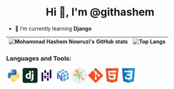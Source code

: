 <h1 align="center">Hi 👋, I'm @githashem</h1>

[comment]: <> (<h3 align="center">subtitle</h3>)

- 🌱 I’m currently learning **Django**

[comment]: <> (- 🔭 I’m currently working on [project name]&#40;project link&#41;)

[comment]: <> (- 👯 I’m looking to collaborate on [project name]&#40;project link&#41;)

[comment]: <> (- 🤝 I’m looking for help with [project name]&#40;project link&#41;)

| ![Mohammad Hashem Nowruzi's GitHub stats](https://github-readme-stats.vercel.app/api?username=githashem&show_icons=true&hide_border=True&count_private=true) | ![Top Langs](https://github-readme-stats.vercel.app/api/top-langs/?username=githashem&langs_count=3&hide_border=True) |
| ------------- | ------------- |

### Languages and Tools:
<div>
    <img src="https://raw.githubusercontent.com/githashem/githashem/main/assets/python.svg" alt="python" width="40px" height="40px">
    <img src="https://raw.githubusercontent.com/githashem/githashem/main/assets/django.svg" alt="django" width="40px" height="40px">
    <img src="https://raw.githubusercontent.com/githashem/githashem/main/assets/pandas.svg" alt="pandas" width="40px" height="40px">
    <img src="https://raw.githubusercontent.com/githashem/githashem/main/assets/numpy.svg" alt="numpy" width="40px" height="40px">
    <img src="https://raw.githubusercontent.com/githashem/githashem/main/assets/matplotlib.svg" alt="matplotlib" width="40px" height="40px">
    <img src="https://raw.githubusercontent.com/githashem/githashem/main/assets/git.svg" alt="git" width="40px" height="40px">
    <img src="https://raw.githubusercontent.com/githashem/githashem/main/assets/html.svg" alt="html5" width="40px" height="40px">
    <img src="https://raw.githubusercontent.com/githashem/githashem/main/assets/css.svg" alt="css3" width="40px" height="40px">
</div>
